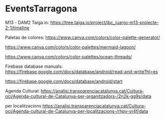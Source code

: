 # EventsTarragona
M13 - DAM2
Taiga.io: https://tree.taiga.io/project/ibc_juanjo-m13-projecte-2-1/timeline


Paletas de colores:
https://www.canva.com/colors/color-palette-generator/

https://www.canva.com/colors/color-palettes/mermaid-lagoon/

https://www.canva.com/colors/color-palettes/ocean-threads/

Firebase database manuals:
https://firebase.google.com/docs/database/android/read-and-write?hl=es

https://firebase.google.com/docs/database/android/start

Agenda Cultural: https://analisi.transparenciacatalunya.cat/Cultura-oci/Agenda-cultural-de-Catalunya-per-organitzadors-/2n2k-gg9s/data

per localitzacions https://analisi.transparenciacatalunya.cat/Cultura-oci/Agenda-cultural-de-Catalunya-per-localitzacions-/rhpv-yr4f/data
